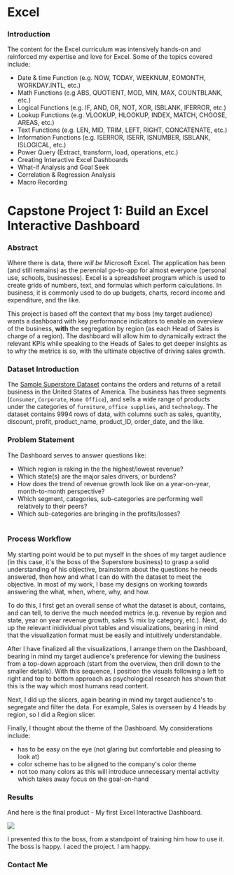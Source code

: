 # Excel

### Introduction
The content for the Excel curriculum was intensively hands-on and reinforced my expertise and love for Excel. Some of the topics covered include:
* Date & time Function (e.g. NOW, TODAY, WEEKNUM, EOMONTH, WORKDAY.INTL, etc.)
* Math Functions (e.g ABS, QUOTIENT, MOD, MIN, MAX, COUNTBLANK, etc.)
* Logical Functions (e.g. IF, AND, OR, NOT, XOR, ISBLANK, IFERROR, etc.)
* Lookup Functions (e.g. VLOOKUP, HLOOKUP, INDEX, MATCH, CHOOSE, AREAS, etc.)
* Text Functions (e.g. LEN, MID, TRIM, LEFT, RIGHT, CONCATENATE, etc.)
* Information Functions (e.g. ISERROR, ISERR, ISNUMBER, ISBLANK, ISLOGICAL, etc.)
* Power Query (Extract, transform, load, operations, etc.)
* Creating Interactive Excel Dashboards
* What-if Analysis and Goal Seek
* Correlation & Regression Analysis
* Macro Recording


# Capstone Project 1: Build an Excel Interactive Dashboard

### Abstract
Where there is data, there _will be_ Microsoft Excel. The application has been (and still remains) as the perennial go-to-app for almost everyone (personal use, schools, businesses). Excel is a spreadsheet program which is used to create grids of numbers, text, and formulas which perform calculations. In business, it is commonly used to do up budgets, charts, record income and expenditure, and the like.

This project is based off the context that my boss (my target audience) wants a dashboard with key performance indicators to enable an overview of the business, **with** the segregation by region (as each Head of Sales is charge of a region). The dashboard will allow him to dynamically extract the relevant KPIs while speaking to the Heads of Sales to get deeper insights as to why the metrics is so, with the ultimate objective of driving sales growth.


### Dataset Introduction
The [Sample Superstore Dataset](https://www.wisdomaxis.com/technology/software/data/for-reports/super-stores-data-for-reports.php) contains the orders and returns of a retail business in the United States of America. The business has three segments (`Consumer`, `Corporate`, `Home Office`), and sells a wide range of products under the categories of `furniture`, `office supplies`, and `technology`. The dataset contains 9994 rows of data, with columns such as sales, quantity, discount, profit, product_name, product_ID, order_date, and the like.

### Problem Statement
The Dashboard serves to answer questions like:
* Which region is raking in the the highest/lowest revenue?
* Which state(s) are the major sales drivers, or burdens?
* How does the trend of revenue growth look like on a year-on-year, month-to-month perspective?
* Which segment, categories, sub-categories are performing well relatively to their peers?
* Which sub-categories are bringing in the profits/losses?</br></br>

### Process Workflow
My starting point would be to put myself in the shoes of my target audience (in this case, it's the boss of the Superstore business) to grasp a solid understanding of his objective, brainstorm about the questions he needs answered, then how and what I can do with the dataset to meet the objective. In most of my work, I base my designs on working towards answering the what, when, where, why, and how.

To do this, I first get an overall sense of what the dataset is about, contains, and can tell, to derive the much needed metrics (e.g. revenue by region and state, year on year revenue growth, sales % mix by category, etc.). Next, do up the relevant inidividual pivot tables and visualizations, bearing in mind that the visualization format must be easily and intuitively understandable.

After I have finalized all the visualizations, I arrange them on the Dashboard, bearing in mind my target audience's preference for viewing the business from a top-down approach (start from the overview, then drill down to the smaller details). With this sequence, I position the visuals following a left to right and top to bottom approach as psychological research has shown that this is the way which most humans read content. 

Next, I did up the slicers, again bearing in mind my target audience's to segregate and filter the data. For example, Sales is overseen by 4 Heads by region, so I did a Region slicer.

Finally, I thought about the theme of the Dashboard. My considerations include:
* has to be easy on the eye (not glaring but comfortable and pleasing to look at)
* color scheme has to be aligned to the company's color theme
* not too many colors as this will introduce unnecessary mental activity which takes away focus on the goal-on-hand


### Results
And here is the final product - My first Excel Interactive Dashboard.

![](https://github.com/TheWorldAtMyFingerTips/My_Projects/blob/main/Excel/images/Excel-Dashboard.gif)

I presented this to the boss, from a standpoint of training him how to use it.
The boss is happy.
I aced the project.
I am happy.


### Contact Me



